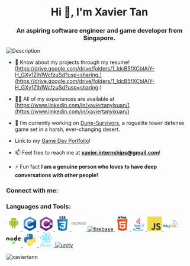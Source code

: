 <h1 align="center">Hi 👋, I'm Xavier Tan</h1>
<h3 align="center">An aspiring software engineer and game developer from Singapore.</h3>
<img src="https://media4.giphy.com/media/2IudUHdI075HL02Pkk/giphy.gif?cid=6c09b9520607ycfsfj7bztn09x2vgewgx35hqb4zdy8dw2t2&ep=v1_internal_gif_by_id&rid=giphy.gif&ct=g" alt="Description" width="400" height="auto"/>



- 📄 Know about my projects through my resume! [https://drive.google.com/drive/folders/1_ldcB5fXCbIAiY-H_GXy1Zlh1WcfzuSd?usp=sharing.](https://drive.google.com/drive/folders/1_ldcB5fXCbIAiY-H_GXy1Zlh1WcfzuSd?usp=sharing.)

- 👨‍💻 All of my experiences are available at [https://www.linkedin.com/in/xaviertanyixuan/](https://www.linkedin.com/in/xaviertanyixuan/)
  
- 🔭 I’m currently working on [Dune-Survivors](https://github.com/XavierTann/Dune-Survivors), a roguelite tower defense game set in a harsh, ever-changing desert.

- Link to my [Game Dev Portfolio](https://xaviertann.github.io/Portfolio/)!


- 📫 Feel free to reach me at **xavier.internships@gmail.com**!

- ⚡ Fun fact **I am a genuine person who loves to have deep conversations with other people!**

<h3 align="left">Connect with me:</h3>
<p align="left">
</p>

<h3 align="left">Languages and Tools:</h3>
<p align="left"> <a href="https://developer.android.com" target="_blank" rel="noreferrer"> <img src="https://raw.githubusercontent.com/devicons/devicon/master/icons/android/android-original-wordmark.svg" alt="android" width="40" height="40"/> </a> <a href="https://www.cprogramming.com/" target="_blank" rel="noreferrer"> <img src="https://raw.githubusercontent.com/devicons/devicon/master/icons/c/c-original.svg" alt="c" width="40" height="40"/> </a> <a href="https://www.w3schools.com/cs/" target="_blank" rel="noreferrer"> <img src="https://raw.githubusercontent.com/devicons/devicon/master/icons/csharp/csharp-original.svg" alt="csharp" width="40" height="40"/> </a> <a href="https://www.w3schools.com/css/" target="_blank" rel="noreferrer"> <img src="https://raw.githubusercontent.com/devicons/devicon/master/icons/css3/css3-original-wordmark.svg" alt="css3" width="40" height="40"/> </a> <a href="https://expressjs.com" target="_blank" rel="noreferrer"> <img src="https://raw.githubusercontent.com/devicons/devicon/master/icons/express/express-original-wordmark.svg" alt="express" width="40" height="40"/> </a> <a href="https://firebase.google.com/" target="_blank" rel="noreferrer"> <img src="https://www.vectorlogo.zone/logos/firebase/firebase-icon.svg" alt="firebase" width="40" height="40"/> </a> <a href="https://www.w3.org/html/" target="_blank" rel="noreferrer"> <img src="https://raw.githubusercontent.com/devicons/devicon/master/icons/html5/html5-original-wordmark.svg" alt="html5" width="40" height="40"/> </a> <a href="https://www.java.com" target="_blank" rel="noreferrer"> <img src="https://raw.githubusercontent.com/devicons/devicon/master/icons/java/java-original.svg" alt="java" width="40" height="40"/> </a> <a href="https://developer.mozilla.org/en-US/docs/Web/JavaScript" target="_blank" rel="noreferrer"> <img src="https://raw.githubusercontent.com/devicons/devicon/master/icons/javascript/javascript-original.svg" alt="javascript" width="40" height="40"/> </a> <a href="https://www.mysql.com/" target="_blank" rel="noreferrer"> <img src="https://raw.githubusercontent.com/devicons/devicon/master/icons/mysql/mysql-original-wordmark.svg" alt="mysql" width="40" height="40"/> </a> <a href="https://nodejs.org" target="_blank" rel="noreferrer"> <img src="https://raw.githubusercontent.com/devicons/devicon/master/icons/nodejs/nodejs-original-wordmark.svg" alt="nodejs" width="40" height="40"/> </a> <a href="https://www.python.org" target="_blank" rel="noreferrer"> <img src="https://raw.githubusercontent.com/devicons/devicon/master/icons/python/python-original.svg" alt="python" width="40" height="40"/> </a> <a href="https://reactjs.org/" target="_blank" rel="noreferrer"> <img src="https://raw.githubusercontent.com/devicons/devicon/master/icons/react/react-original-wordmark.svg" alt="react" width="40" height="40"/> </a> <a href="https://unity.com/" target="_blank" rel="noreferrer"> <img src="https://www.vectorlogo.zone/logos/unity3d/unity3d-icon.svg" alt="unity" width="40" height="40"/> </a> </p>

<p><img align="center" src="https://github-readme-stats.vercel.app/api/top-langs?username=xaviertann&show_icons=true&locale=en&layout=compact" alt="xaviertann" /></p>
